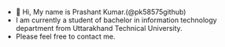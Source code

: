 - 👋 Hi, My name is Prashant Kumar.(@pk58575github)
- I am currently a student of bachelor in information technology department from Uttarakhand Technical University. 
- Please feel free to contact me.

<!---
pk58575github/pk58575github is a ✨ special ✨ repository because its `README.md` (this file) appears on your GitHub profile.
You can click the Preview link to take a look at your changes.
--->
